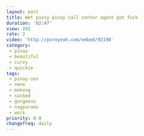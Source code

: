 ```yaml
---
layout: post
title: Wet pussy pinay call center agent got fuck
duration: '02:47'
view: 202
rate: 2
video: 'http://pornyeah.com/embed/92198'
category: 
 - pinay
 - beautiful
 - curvy
 - quickie
tags: 
 - pinay-sex
 - nene
 - mokong
 - sucked
 - gorgeous
 - nagparaos
 - work
priority: 0.9
changefreq: daily
---
```

